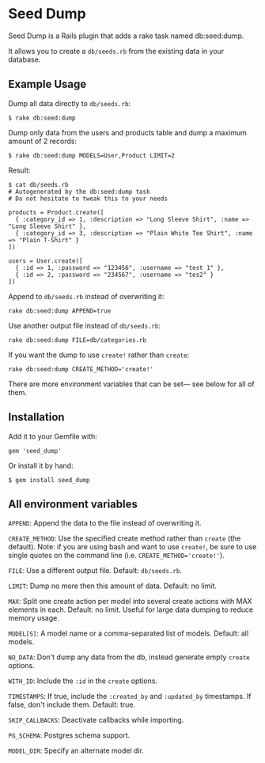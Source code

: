 Seed Dump
========

Seed Dump is a Rails plugin that adds a rake task named db:seed:dump.

It allows you to create a `db/seeds.rb` from the existing data in your database.


Example Usage
-------------

Dump all data directly to `db/seeds.rb`:

    $ rake db:seed:dump

Dump only data from the users and products table and dump a maximum amount of 2 records:

    $ rake db:seed:dump MODELS=User,Product LIMIT=2

Result:

    $ cat db/seeds.rb
    # Autogenerated by the db:seed:dump task
    # Do not hesitate to tweak this to your needs

    products = Product.create([
      { :category_id => 1, :description => "Long Sleeve Shirt", :name => "Long Sleeve Shirt" },
      { :category_id => 3, :description => "Plain White Tee Shirt", :name => "Plain T-Shirt" }
    ])

    users = User.create([
      { :id => 1, :password => "123456", :username => "test_1" },
      { :id => 2, :password => "234567", :username => "tes2" }
    ])

Append to `db/seeds.rb` instead of overwriting it:

    rake db:seed:dump APPEND=true

Use another output file instead of `db/seeds.rb`:

    rake db:seed:dump FILE=db/categories.rb

If you want the dump to use `create!` rather than `create`:

    rake db:seed:dump CREATE_METHOD='create!'

There are more environment variables that can be set— see below for all of them.


Installation
------------

Add it to your Gemfile with:

    gem 'seed_dump'

Or install it by hand:

    $ gem install seed_dump


All environment variables
-------------------------

`APPEND`: Append the data to the file instead of overwriting it.

`CREATE_METHOD`: Use the specified create method rather than `create` (the default).  Note: if you are using bash and want to use `create!`, be sure to use single quotes on the command line (i.e. `CREATE_METHOD='create!'`).

`FILE`: Use a different output file.  Default: `db/seeds.rb`.

`LIMIT`: Dump no more then this amount of data.  Default: no limit.

`MAX`: Split one create action per model into several create actions with MAX elements in each.  Default: no limit.  Useful for large data dumping to reduce memory usage.

`MODEL[S]`: A model name or a comma-separated list of models.  Default: all models.

`NO_DATA`: Don't dump any data from the db, instead generate empty `create` options. 

`WITH_ID`: Include the `:id` in the `create` options.

`TIMESTAMPS`: If true, include the `:created_by` and `:updated_by` timestamps.  If false, don't include them.  Default: true.

`SKIP_CALLBACKS`: Deactivate callbacks while importing.

`PG_SCHEMA`: Postgres schema support.

`MODEL_DIR`: Specify an alternate model dir.
